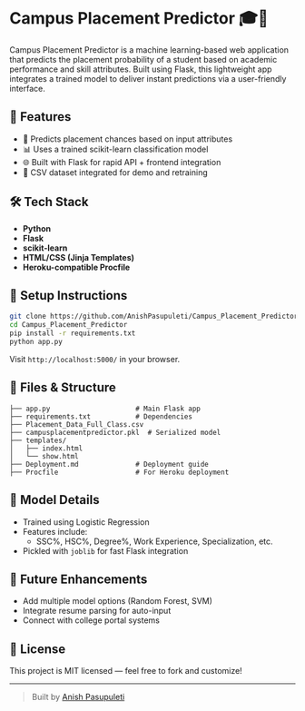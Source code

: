 
# Campus Placement Predictor 🎓🤖 
 
Campus Placement Predictor is a machine learning-based web application that predicts the placement probability of a student based on academic performance and skill attributes. Built using Flask, this lightweight app integrates a trained model to deliver instant predictions via a user-friendly interface. 
 
## 🚀 Features      
  
- 🎯 Predicts placement chances based on input attributes 
- 📊 Uses a trained scikit-learn classification model
- 🌐 Built with Flask for rapid API + frontend integration 
- 📂 CSV dataset integrated for demo and retraining

## 🛠 Tech Stack 

- **Python**
- **Flask**
- **scikit-learn**
- **HTML/CSS (Jinja Templates)**
- **Heroku-compatible Procfile**

## 🧪 Setup Instructions

```bash
git clone https://github.com/AnishPasupuleti/Campus_Placement_Predictor.git
cd Campus_Placement_Predictor
pip install -r requirements.txt
python app.py
```

Visit `http://localhost:5000/` in your browser.

## 📁 Files & Structure

```
├── app.py                     # Main Flask app
├── requirements.txt           # Dependencies
├── Placement_Data_Full_Class.csv
├── campusplacementpredictor.pkl  # Serialized model
├── templates/
│   ├── index.html
│   └── show.html
├── Deployment.md              # Deployment guide
├── Procfile                   # For Heroku deployment
```

## 🧠 Model Details

- Trained using Logistic Regression
- Features include:
  - SSC%, HSC%, Degree%, Work Experience, Specialization, etc.
- Pickled with `joblib` for fast Flask integration

## 🔮 Future Enhancements

- Add multiple model options (Random Forest, SVM)
- Integrate resume parsing for auto-input
- Connect with college portal systems

## 📜 License

This project is MIT licensed — feel free to fork and customize!

---

> Built by [Anish Pasupuleti](https://github.com/AnishPasupuleti)
